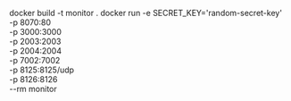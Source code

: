 docker build -t monitor .
docker run -e SECRET_KEY='random-secret-key' \
             -p 8070:80 \
             -p 3000:3000 \
             -p 2003:2003 \
             -p 2004:2004 \
             -p 7002:7002 \
             -p 8125:8125/udp \
             -p 8126:8126 \
             --rm monitor